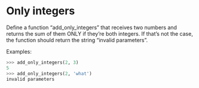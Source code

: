# Only integers

Define a function “add_only_integers” that receives two numbers and returns 
the sum of them ONLY if they’re both integers. If that’s not the case, the 
function should return the string “invalid parameters”.

Examples:

```python
>>> add_only_integers(2, 3)
5
>>> add_only_integers(2, 'what')
invalid parameters
```
